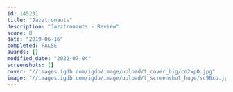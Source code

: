 ```yaml
---
id: 145231
title: "Jazztronauts"
description: "Jazztronauts - Review"
score: 8
date: "2019-06-16"
completed: FALSE
awards: []
modified_date: "2022-07-04"
screenshots: []
cover: "//images.igdb.com/igdb/image/upload/t_cover_big/co2wp0.jpg"
image: "//images.igdb.com/igdb/image/upload/t_screenshot_huge/sc96xo.jpg"
---
```

